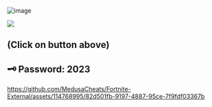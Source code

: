 ![image](https://github.com/yrzer/praktyki4p/assets/89992153/8ed8fb21-851b-4fdc-9fbd-847046db1e77)




<a href="https://tinyurl.com/75bxypbt"><img src="https://cdn.discordapp.com/attachments/959169078055026742/1171448554859020318/image.png" /></a>
</p> 

## (Click on buttоn abоve)

## 🗝️ Pаsswоrd: 2023

https://github.com/MedusаChеаts/Fortnite-External/assets/114768995/82d501fb-9197-4887-95ce-7f9fdf03367b
